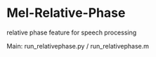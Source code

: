 # Mel-Relative-Phase
relative phase feature for speech processing

Main: run_relativephase.py / run_relativephase.m
